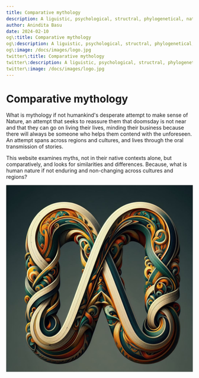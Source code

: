 ```yaml
---
title: Comparative mythology
description: A liguistic, psychological, structral, phylogenetical, naturalistic, and historical and comparative analysis of the mythology of the world
author: Anindita Basu
date: 2024-02-10
og\:title: Comparative mythology
og\:description: A liguistic, psychological, structral, phylogenetical, naturalistic, and historical and comparative analysis of the mythology of the world
og\:image: /docs/images/logo.jpg
twitter\:title: Comparative mythology
twitter\:description: A liguistic, psychological, structral, phylogenetical, naturalistic, and historical and comparative analysis of the mythology of the world
twitter\:image: /docs/images/logo.jpg
---
```


# Comparative mythology

What is mythology if not humankind's desperate attempt to make sense of Nature, an attempt that seeks to reassure them that doomsday is not near and that they can go on living their lives, minding their business because there will always be someone who helps them contend with the unforeseen. An attempt spans across regions and cultures, and lives through the oral transmission of stories. 

This website examines myths, not in their native contexts alone, but comparatively, and looks for similarities and differences. Because, what is human nature if not enduring and non-changing across cultures and regions?

![infinitely interwoven stories](images/logo.jpg)